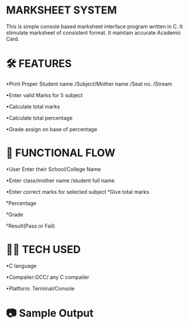 # MARKSHEET SYSTEM

This is simple console based marksheet interface program written in C. 
It stimulate marksheet of consistent format. 
It maintain accurate Academic Card. 

# 🛠 FEATURES
  
  •Print Proper Student name /Subject/Mother name /Seat no. /Stream 

  •Enter valid Marks for 5 subject

  •Calculate total marks 

  •Calculate total percentage 

  •Grade assign on base of percentage

# 📌 FUNCTIONAL FLOW 

  •User Enter their School/College Name

  •Enter class/mother name /student full name

  •Enter correct marks for selected subject 
  °Give total marks 
  
  °Percentage 
       
  °Grade 

  °Result(Pass or Fail) 
      
# 👩‍💻 TECH USED 

   •C language

   •Compailer:GCC/ any C compailer

   •Platform: Terminal/Console 


# 📷 Sample Output

   




  
